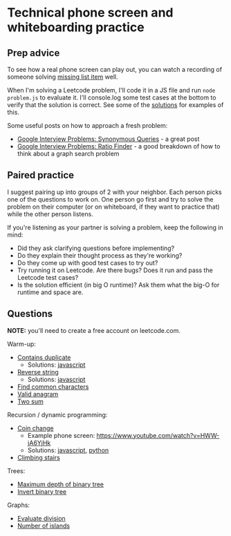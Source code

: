 # Technical phone screen and whiteboarding practice

## Prep advice

To see how a real phone screen can play out, you can watch a recording of someone solving [missing list item](https://www.youtube.com/watch?v=cdCeU8DJvPM) well.

When I'm solving a Leetcode problem, I'll code it in a JS file and run `node problem.js` to evaluate it. I'll console.log some test cases at the bottom to verify that the solution is correct. See some of the [solutions](/solutions) for examples of this.

Some useful posts on how to approach a fresh problem:

* [Google Interview Problems: Synonymous Queries](https://medium.com/@alexgolec/google-interview-problems-synonymous-queries-36425145387c) - a great post
* [Google Interview Problems: Ratio Finder](https://medium.com/@alexgolec/google-interview-problems-synonymous-queries-36425145387c) - a good breakdown of how to think about a graph search problem


## Paired practice

I suggest pairing up into groups of 2 with your neighbor. Each person picks one of the questions to work on. One person go first and try to solve the problem on their computer (or on whiteboard, if they want to practice that) while the other person listens.

If you're listening as your partner is solving a problem, keep the following in mind:

* Did they ask clarifying questions before implementing?
* Do they explain their thought process as they're working?
* Do they come up with good test cases to try out?
* Try running it on Leetcode. Are there bugs? Does it run and pass the Leetcode test cases?
* Is the solution efficient (in big O runtime)? Ask them what the big-O for runtime and space are.

## Questions

**NOTE:** you'll need to create a free account on leetcode.com.

Warm-up:

* [Contains duplicate](https://leetcode.com/problems/contains-duplicate)
  * Solutions: [javascript](solutions/contains_duplicate.js)
* [Reverse string](https://leetcode.com/problems/reverse-string)
  * Solutions: [javascript](solutions/reverse_string.js)
* [Find common characters](https://leetcode.com/problems/find-common-characters)
* [Valid anagram](https://leetcode.com/problems/valid-anagram/)
* [Two sum](https://leetcode.com/problems/two-sum/)

Recursion / dynamic programming:

* [Coin change](https://leetcode.com/problems/coin-change)
  * Example phone screen: https://www.youtube.com/watch?v=HWW-jA6YjHk
  * Solutions: [javascript](solutions/coin_change.js), [python](coin_change.py)
* [Climbing stairs](https://leetcode.com/problems/climbing-stairs/)

Trees:

* [Maximum depth of binary tree](https://leetcode.com/problems/maximum-depth-of-binary-tree)
* [Invert binary tree](https://leetcode.com/problems/invert-binary-tree/)

Graphs:

* [Evaluate division](https://leetcode.com/problems/evaluate-division/)
* [Number of islands](https://leetcode.com/problems/number-of-islands/)
